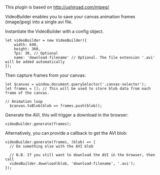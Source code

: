 This plugin is based on http://ushiroad.com/mjpeg/

VideoBuilder enables you to save your canvas animation frames (image/jpeg) into a single avi file.

Instantiate the VideoBuilder with a config object.
```ecmascript 6
let videoBuilder = new VideoBuilder({
    width: 640,
    height: 360,
    fps: 30, // Optional
    name: 'download-filename' // Optional. The file extension '.avi' will be added automatically
});
```

Then capture frames from your canvas:

```ecmascript 6
let $canvas = window.document.querySelector('.canvas-selector');
let frames = []; // This will be used to store blob data from each frame of the canvas.

// Animation loop
  $canvas.toBlob(blob => frames.push(blob));
```

Generate the AVI, this will trigger a download in the browser:

```ecmascript 6
videoBuilder.generate(frames);
```

Alternatively, you can provide a callback to get the AVI blob:

```ecmascript 6
videoBuilder.generate(frames, (blob) => {
  // Do something else with the AVI blob
  
  // N.B. If you still want to download the AVI in the browser, then call
  videoBuilder.download(blob, 'download-filename', '.avi');
});
```
